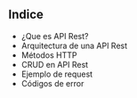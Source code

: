 ## Indice 

- ¿Que es API Rest?
- Arquitectura de una API Rest
- Métodos HTTP 
- CRUD en API Rest
- Ejemplo de request
- Códigos de error
